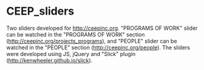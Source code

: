 # CEEP_sliders
Two sliders developed for http://ceepinc.org. "PROGRAMS OF WORK" slider can be watched in the "PROGRAMS OF WORK" section (http://ceepinc.org/projects_programs), and "PEOPLE" slider can be watched in the "PEOPLE" section (http://ceepinc.org/people). The sliders were developed using JS, jQuery and "Slick" plugin (http://kenwheeler.github.io/slick).
